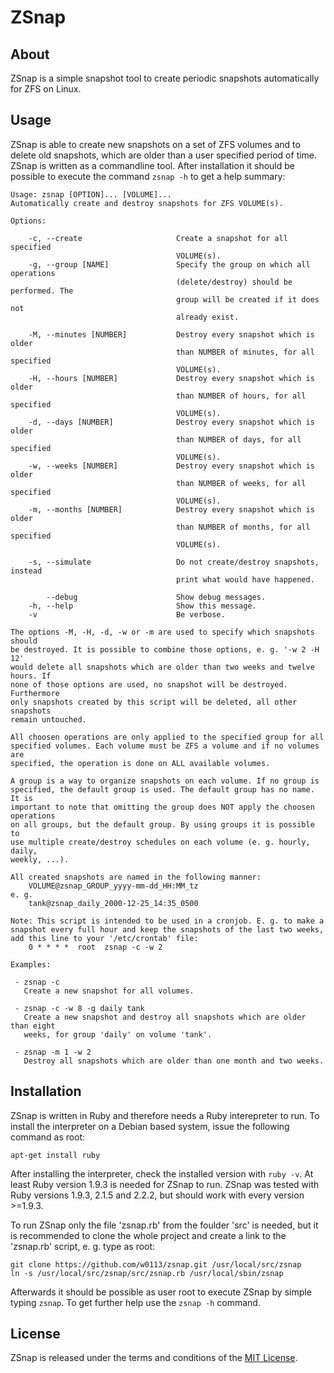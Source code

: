 
# ZSnap

## About

ZSnap is a simple snapshot tool to create periodic snapshots automatically for ZFS on Linux.


## Usage

ZSnap is able to create new snapshots on a set of ZFS volumes and to delete old snapshots, which are older than a user specified period of time. ZSnap is written as a commandline tool. After installation it should be possible to execute the command `zsnap -h` to get a help summary: 

    Usage: zsnap [OPTION]... [VOLUME]...
    Automatically create and destroy snapshots for ZFS VOLUME(s).
    
    Options:
    
        -c, --create                     Create a snapshot for all specified
                                         VOLUME(s).
        -g, --group [NAME]               Specify the group on which all operations
                                         (delete/destroy) should be performed. The
                                         group will be created if it does not
                                         already exist.
    
        -M, --minutes [NUMBER]           Destroy every snapshot which is older
                                         than NUMBER of minutes, for all specified
                                         VOLUME(s).
        -H, --hours [NUMBER]             Destroy every snapshot which is older
                                         than NUMBER of hours, for all specified
                                         VOLUME(s).
        -d, --days [NUMBER]              Destroy every snapshot which is older
                                         than NUMBER of days, for all specified
                                         VOLUME(s).
        -w, --weeks [NUMBER]             Destroy every snapshot which is older
                                         than NUMBER of weeks, for all specified
                                         VOLUME(s).
        -m, --months [NUMBER]            Destroy every snapshot which is older
                                         than NUMBER of months, for all specified
                                         VOLUME(s).
    
        -s, --simulate                   Do not create/destroy snapshots, instead
                                         print what would have happened.
    
            --debug                      Show debug messages.
        -h, --help                       Show this message.
        -v                               Be verbose.
    
    The options -M, -H, -d, -w or -m are used to specify which snapshots should
    be destroyed. It is possible to combine those options, e. g. '-w 2 -H 12'
    would delete all snapshots which are older than two weeks and twelve hours. If
    none of those options are used, no snapshot will be destroyed. Furthermore
    only snapshots created by this script will be deleted, all other snapshots
    remain untouched.
    
    All choosen operations are only applied to the specified group for all
    specified volumes. Each volume must be ZFS a volume and if no volumes are
    specified, the operation is done on ALL available volumes.
    
    A group is a way to organize snapshots on each volume. If no group is
    specified, the default group is used. The default group has no name. It is
    important to note that omitting the group does NOT apply the choosen operations
    on all groups, but the default group. By using groups it is possible to
    use multiple create/destroy schedules on each volume (e. g. hourly, daily,
    weekly, ...).
    
    All created snapshots are named in the following manner:
        VOLUME@zsnap_GROUP_yyyy-mm-dd_HH:MM_tz
    e. g.
        tank@zsnap_daily_2000-12-25_14:35_0500
    
    Note: This script is intended to be used in a cronjob. E. g. to make a
    snapshot every full hour and keep the snapshots of the last two weeks,
    add this line to your '/etc/crontab' file:
        0 * * * *  root  zsnap -c -w 2
    
    Examples:
    
     - zsnap -c
       Create a new snapshot for all volumes.
    
     - zsnap -c -w 8 -g daily tank
       Create a new snapshot and destroy all snapshots which are older than eight
       weeks, for group 'daily' on volume 'tank'.
    
     - zsnap -m 1 -w 2
       Destroy all snapshots which are older than one month and two weeks.


## Installation

ZSnap is written in Ruby and therefore needs a Ruby interepreter to run. To install the interpreter on a Debian based system, issue the following command as root:

    apt-get install ruby

After installing the interpreter, check the installed version with `ruby -v`. At least Ruby version 1.9.3 is needed for ZSnap to run. ZSnap was tested with Ruby versions 1.9.3, 2.1.5 and 2.2.2, but should work with every version >=1.9.3.

To run ZSnap only the file 'zsnap.rb' from the foulder 'src' is needed, but it is recommended to clone the whole project and create a link to the 'zsnap.rb' script, e. g. type as root:

    git clone https://github.com/w0113/zsnap.git /usr/local/src/zsnap
    ln -s /usr/local/src/zsnap/src/zsnap.rb /usr/local/sbin/zsnap

Afterwards it should be possible as user root to execute ZSnap by simple typing `zsnap`. To get further help use the `zsnap -h` command.


## License

ZSnap is released under the terms and conditions of the [MIT License](https://tldrlegal.com/license/mit-license).

